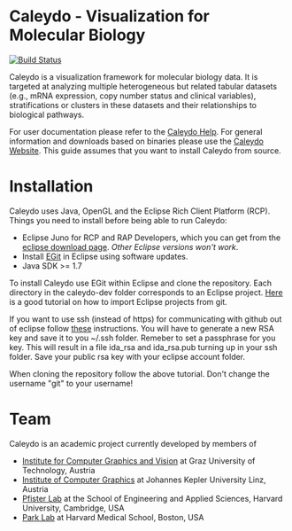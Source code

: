 Caleydo - Visualization for Molecular Biology 
=============================================

[![Build Status](http://dev.caleydo.org/jenkins/buildStatus/icon?job=caleydo)](http://dev.caleydo.org/jenkins/job/caleydo/)

Caleydo is a visualization framework for molecular biology data. It is targeted at analyzing multiple heterogeneous but related tabular datasets (e.g.,  mRNA expression, copy number status and clinical variables), stratifications or clusters in these datasets and their relationships to biological pathways.  

For user documentation please refer to the [Caleydo Help](http://help.caleydo.org). For general information and downloads based on binaries please use the [Caleydo Website](http://caleydo.org). This guide assumes that you want to install Caleydo from source. 

Installation
============

Caleydo uses Java, OpenGL and the Eclipse Rich Client Platform (RCP). Things you need to install before being able to run Caleydo: 

 * Eclipse Juno for RCP and RAP Developers, which you can get from the [eclipse download page](http://www.eclipse.org/downloads/). *Other Eclipse versions won't work*. 
 * Install [EGit](http://www.eclipse.org/egit/download/) in Eclipse using software updates.
 * Java SDK >= 1.7

To install Caleydo use EGit within Eclipse and clone the repository. Each directory in the caleydo-dev folder corresponds to an Eclipse project. [Here](http://www.vogella.com/articles/EGit/article.html) is a good tutorial on how to import Eclipse projects from git.  

If you want to use ssh (instead of https) for communicating with github out of eclipse follow [these](http://wiki.eclipse.org/EGit/User_Guide#Eclipse_SSH_Configuration) instructions.
You will have to generate a new RSA key and save it to you ~/.ssh folder. Remeber to set a passphrase for you key. This will result in a file ida_rsa and ida_rsa.pub turning up in your ssh folder.
Save your public rsa key with your eclipse account folder.

When cloning the repository follow the above tutorial. Don't change the username "git" to your username!
 
Team
====

Caleydo is an academic project currently developed by members of

 * [Institute for Computer Graphics and Vision](http://www.icg.tugraz.at/) at Graz University of Technology, Austria
 * [Institute of Computer Graphics](http://www.jku.at/cg/) at Johannes Kepler University Linz, Austria
 * [Pfister Lab](http://gvi.seas.harvard.edu/pfister) at the School of Engineering and Applied Sciences, Harvard University, Cambridge, USA
 * [Park Lab](http://compbio.med.harvard.edu/) at Harvard Medical School, Boston, USA

